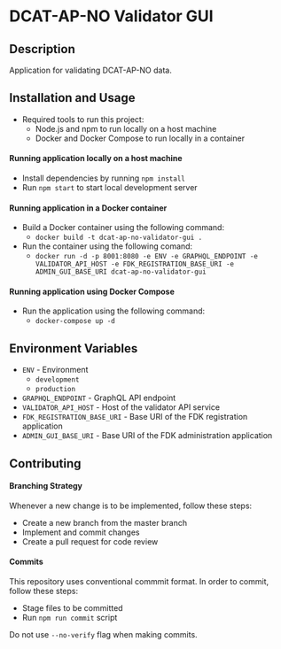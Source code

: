 # DCAT-AP-NO Validator GUI

## Description

Application for validating DCAT-AP-NO data.

## Installation and Usage

- Required tools to run this project:
  - Node.js and npm to run locally on a host machine
  - Docker and Docker Compose to run locally in a container

#### Running application locally on a host machine

- Install dependencies by running `npm install`
- Run `npm start` to start local development server

#### Running application in a Docker container

- Build a Docker container using the following command:
  - `docker build -t dcat-ap-no-validator-gui .`
- Run the container using the following comand:
  - `docker run -d -p 8001:8080 -e ENV -e GRAPHQL_ENDPOINT -e VALIDATOR_API_HOST -e FDK_REGISTRATION_BASE_URI -e ADMIN_GUI_BASE_URI dcat-ap-no-validator-gui`

#### Running application using Docker Compose

- Run the application using the following command:
  - `docker-compose up -d`

## Environment Variables

- `ENV` - Environment
  - `development`
  - `production`
- `GRAPHQL_ENDPOINT` - GraphQL API endpoint
- `VALIDATOR_API_HOST` - Host of the validator API service
- `FDK_REGISTRATION_BASE_URI` - Base URI of the FDK registration application
- `ADMIN_GUI_BASE_URI` - Base URI of the FDK administration application

## Contributing

#### Branching Strategy

Whenever a new change is to be implemented, follow these steps:

- Create a new branch from the master branch
- Implement and commit changes
- Create a pull request for code review

#### Commits

This repository uses conventional commmit format. In order to commit, follow these steps:

- Stage files to be committed
- Run `npm run commit` script

Do not use `--no-verify` flag when making commits.
